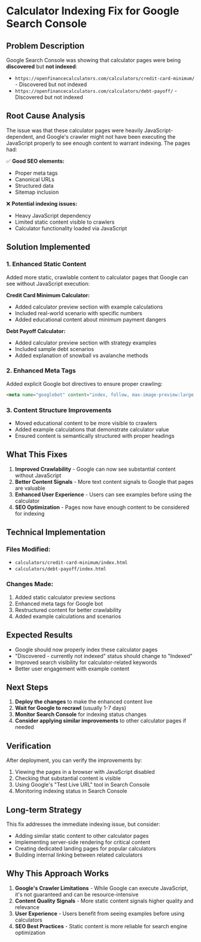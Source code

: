 # Calculator Indexing Fix for Google Search Console

## Problem Description
Google Search Console was showing that calculator pages were being **discovered** but **not indexed**:
- `https://openfinancecalculators.com/calculators/credit-card-minimum/` - Discovered but not indexed
- `https://openfinancecalculators.com/calculators/debt-payoff/` - Discovered but not indexed

## Root Cause Analysis
The issue was that these calculator pages were heavily JavaScript-dependent, and Google's crawler might not have been executing the JavaScript properly to see enough content to warrant indexing. The pages had:

✅ **Good SEO elements:**
- Proper meta tags
- Canonical URLs
- Structured data
- Sitemap inclusion

❌ **Potential indexing issues:**
- Heavy JavaScript dependency
- Limited static content visible to crawlers
- Calculator functionality loaded via JavaScript

## Solution Implemented

### 1. Enhanced Static Content
Added more static, crawlable content to calculator pages that Google can see without JavaScript execution:

**Credit Card Minimum Calculator:**
- Added calculator preview section with example calculations
- Included real-world scenario with specific numbers
- Added educational content about minimum payment dangers

**Debt Payoff Calculator:**
- Added calculator preview section with strategy examples
- Included sample debt scenarios
- Added explanation of snowball vs avalanche methods

### 2. Enhanced Meta Tags
Added explicit Google bot directives to ensure proper crawling:
```html
<meta name="googlebot" content="index, follow, max-image-preview:large, max-snippet:-1, max-video-preview:-1" />
```

### 3. Content Structure Improvements
- Moved educational content to be more visible to crawlers
- Added example calculations that demonstrate calculator value
- Ensured content is semantically structured with proper headings

## What This Fixes

1. **Improved Crawlability** - Google can now see substantial content without JavaScript
2. **Better Content Signals** - More text content signals to Google that pages are valuable
3. **Enhanced User Experience** - Users can see examples before using the calculator
4. **SEO Optimization** - Pages now have enough content to be considered for indexing

## Technical Implementation

### Files Modified:
- `calculators/credit-card-minimum/index.html`
- `calculators/debt-payoff/index.html`

### Changes Made:
1. Added static calculator preview sections
2. Enhanced meta tags for Google bot
3. Restructured content for better crawlability
4. Added example calculations and scenarios

## Expected Results

- Google should now properly index these calculator pages
- "Discovered - currently not indexed" status should change to "Indexed"
- Improved search visibility for calculator-related keywords
- Better user engagement with example content

## Next Steps

1. **Deploy the changes** to make the enhanced content live
2. **Wait for Google to recrawl** (usually 1-7 days)
3. **Monitor Search Console** for indexing status changes
4. **Consider applying similar improvements** to other calculator pages if needed

## Verification

After deployment, you can verify the improvements by:
1. Viewing the pages in a browser with JavaScript disabled
2. Checking that substantial content is visible
3. Using Google's "Test Live URL" tool in Search Console
4. Monitoring indexing status in Search Console

## Long-term Strategy

This fix addresses the immediate indexing issue, but consider:
- Adding similar static content to other calculator pages
- Implementing server-side rendering for critical content
- Creating dedicated landing pages for popular calculators
- Building internal linking between related calculators

## Why This Approach Works

1. **Google's Crawler Limitations** - While Google can execute JavaScript, it's not guaranteed and can be resource-intensive
2. **Content Quality Signals** - More static content signals higher quality and relevance
3. **User Experience** - Users benefit from seeing examples before using calculators
4. **SEO Best Practices** - Static content is more reliable for search engine optimization
